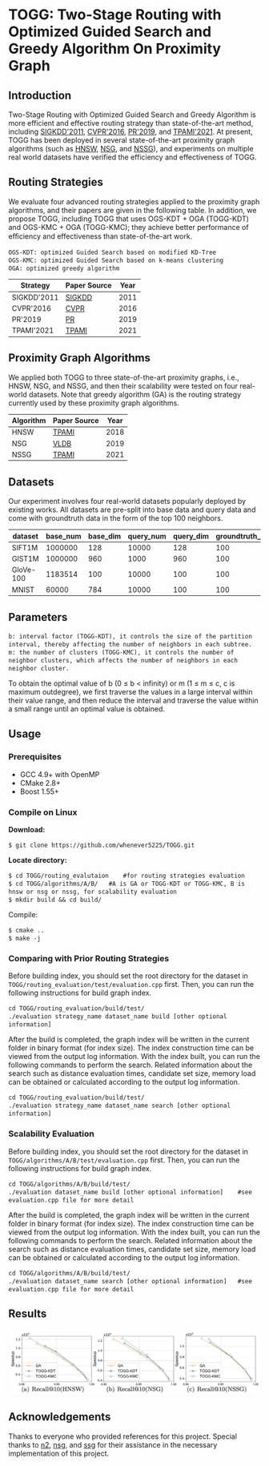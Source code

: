 # TOGG: Two-Stage Routing with Optimized Guided Search and Greedy Algorithm On Proximity Graph

## Introduction

Two-Stage Routing with Optimized Guided Search and Greedy Algorithm is more efficient and effective routing strategy than state-of-the-art method, including [SIGKDD'2011](https://dl.acm.org/doi/10.1145/2020408.2020576), [CVPR'2016](https://www.cv-foundation.org/openaccess/content_cvpr_2016/html/Harwood_FANNG_Fast_Approximate_CVPR_2016_paper.html), [PR'2019](https://www.sciencedirect.com/science/article/abs/pii/S0031320319302730), and [TPAMI'2021](https://ieeexplore.ieee.org/abstract/document/9383170). At present, TOGG has been deployed in several state-of-the-art proximity graph algorithms (such as [HNSW](https://github.com/kakao/n2), [NSG](https://github.com/ZJULearning/nsg), and [NSSG](https://github.com/ZJULearning/ssg)), and experiments on multiple real world datasets have verified the efficiency and effectiveness of TOGG.

## Routing Strategies

We evaluate four advanced routing strategies applied to the proximity graph algorithms, and their papers are given in the following table. In addition, we propose TOGG, including TOGG that uses OGS-KDT + OGA (TOGG-KDT) and OGS-KMC + OGA (TOGG-KMC); they achieve better performance of eﬀiciency and effectiveness than state-of-the-art work.

```
OGS-KDT: optimized Guided Search based on modified KD-Tree
OGS-KMC: optimized Guided Search based on k-means clustering
OGA: optimized greedy algorithm
```

| Strategy    | Paper Source                                                 | Year |
| ----------- | ------------------------------------------------------------ | ---- |
| SIGKDD'2011 | [SIGKDD](https://dl.acm.org/doi/10.1145/2020408.2020576)     | 2011 |
| CVPR'2016   | [CVPR](https://www.cv-foundation.org/openaccess/content_cvpr_2016/html/Harwood_FANNG_Fast_Approximate_CVPR_2016_paper.html) | 2016 |
| PR'2019     | [PR](https://www.sciencedirect.com/science/article/abs/pii/S0031320319302730) | 2019 |
| TPAMI'2021  | [TPAMI](https://ieeexplore.ieee.org/abstract/document/9383170) | 2021 |

## Proximity Graph Algorithms

We applied both TOGG to three state-of-the-art proximity graphs, i.e., HNSW, NSG, and NSSG, and then their scalability were tested on four real-world datasets. Note that greedy algorithm (GA) is the routing strategy currently used by these proximity graph algorithms.

| Algorithm | Paper Source                                                 | Year |
| --------- | ------------------------------------------------------------ | ---- |
| HNSW      | [TPAMI](https://ieeexplore.ieee.org/abstract/document/8594636) | 2018 |
| NSG       | [VLDB](http://www.vldb.org/pvldb/vol12/p461-fu.pdf)          | 2019 |
| NSSG      | [TPAMI](https://ieeexplore.ieee.org/abstract/document/9383170) | 2021 |

## Datasets

Our experiment involves four real-world datasets popularly deployed by existing works. All datasets are pre-split into base data and query data and come with groundtruth data in the form of the top 100 neighbors.

| dataset   | base_num | base_dim | query_num | query_dim | groundtruth_num/query | download                                                     |
| --------- | -------- | -------- | --------- | --------- | --------------------- | ------------------------------------------------------------ |
| SIFT1M    | 1000000  | 128      | 10000     | 128       | 100                   | [sift.tar.gz](http://corpus-texmex.irisa.fr/)(161MB)         |
| GIST1M    | 1000000  | 960      | 1000      | 960       | 100                   | [gist.tar.gz](http://corpus-texmex.irisa.fr/)(2.6GB)         |
| GloVe-100 | 1183514  | 100      | 10000     | 100       | 100                   | [glove-100.tar.gz](http://downloads.zjulearning.org.cn/data/glove-100.tar.gz)(424MB) |
| MNIST     | 60000    | 784      | 10000     | 100       | 100                   | [mnist.tar.gz](https://drive.google.com/file/d/1UBIx5Ci0ZvDLgqhWn_pG6qxp4tlvhTax/view?usp=sharing)(19.8MB) |

## Parameters

```
b: interval factor (TOGG-KDT), it controls the size of the partition interval, thereby affecting the number of neighbors in each subtree.
m: the number of clusters (TOGG-KMC), it controls the number of neighbor clusters, which affects the number of neighbors in each neighbor cluster.
```

To obtain the optimal value of b (0 ≤ b < infinity) or m (1 ≤ m ≤ c, c is maximum outdegree), we first traverse the values in a large interval within their value range, and then reduce the interval and traverse the value within a small range until an optimal value is obtained.

## Usage

### Prerequisites

- GCC 4.9+ with OpenMP
- CMake 2.8+
- Boost 1.55+

### Compile on Linux

**Download:**

```shell
$ git clone https://github.com/whenever5225/TOGG.git
```

**Locate directory:**

```shell
$ cd TOGG/routing_evalutaion	#for routing strategies evaluation
$ cd TOGG/algorithms/A/B/	#A is GA or TOGG-KDT or TOGG-KMC, B is hnsw or nsg or nssg, for scalability evaluation
$ mkdir build && cd build/
```

Compile:

```shell
$ cmake ..
$ make -j
```

### Comparing with Prior Routing Strategies

Before building index, you should set the root directory for the dataset in `TOGG/routing_evaluation/test/evaluation.cpp` first. Then, you can run the following instructions for build graph index.

```shell
cd TOGG/routing_evaluation/build/test/
./evaluation strategy_name dataset_name build [other optional information]
```

After the build is completed, the graph index will be written in the current folder in binary format (for index size). The index construction time can be viewed from the output log information. With the index built, you can run the following commands to perform the search. Related information about the search such as distance evaluation times, candidate set size, memory load can be obtained or calculated according to the output log information.

```shell
cd TOGG/routing_evaluation/build/test/
./evaluation strategy_name dataset_name search [other optional information]
```

### Scalability Evaluation

Before building index, you should set the root directory for the dataset in `TOGG/algorithms/A/B/test/evaluation.cpp` first. Then, you can run the following instructions for build graph index.

```shell
cd TOGG/algorithms/A/B/build/test/
./evaluation dataset_name build [other optional information]	#see evaluation.cpp file for more detail
```

After the build is completed, the graph index will be written in the current folder in binary format (for index size). The index construction time can be viewed from the output log information. With the index built, you can run the following commands to perform the search. Related information about the search such as distance evaluation times, candidate set size, memory load can be obtained or calculated according to the output log information.

```shell
cd TOGG/algorithms/A/B/build/test/
./evaluation dataset_name search [other optional information]	#see evaluation.cpp file for more detail
```

## Results

![image-20210508170359383](./performance/speedup_vs_recall.png)

## Acknowledgements

Thanks to everyone who provided references for this project. Special thanks to [n2](https://github.com/kakao/n2), [nsg](https://github.com/ZJULearning/nsg), and [ssg](https://github.com/ZJULearning/ssg) for their assistance in the necessary implementation of this project.

